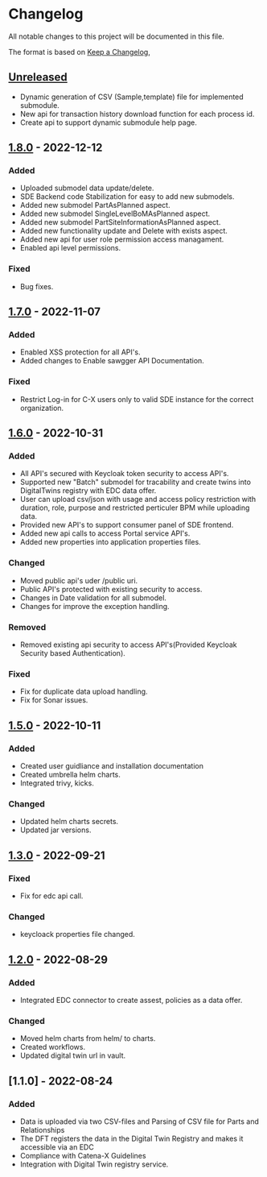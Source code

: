 # Changelog
All notable changes to this project will be documented in this file.

The format is based on [Keep a Changelog](https://keepachangelog.com/en/1.0.0/),

## [Unreleased]
- Dynamic generation of CSV (Sample,template) file for implemented submodule. 
- New api for transaction history download function for each process id.
- Create api to support dynamic submodule help page.

## [1.8.0] - 2022-12-12
### Added
- Uploaded submodel data update/delete.
- SDE Backend code Stabilization for easy to add new submodels. 
- Added new submodel PartAsPlanned aspect.
- Added new submodel SingleLevelBoMAsPlanned aspect.
- Added new submodel PartSiteInformationAsPlanned aspect.
- Added new functionality update and Delete with exists aspect. 
- Added new api for user role permission access managament.
- Enabled api level permissions.

### Fixed
- Bug fixes.

## [1.7.0] - 2022-11-07
### Added
- Enabled XSS protection for all API's.
- Added changes to Enable sawgger API Documentation.

### Fixed
- Restrict Log-in for C-X users only to valid SDE instance for the correct organization.

## [1.6.0] - 2022-10-31
### Added
- All API's secured with Keycloak token security to access API's.
- Supported new "Batch" submodel for tracability and create twins into DigitalTwins registry with EDC data offer.
- User can upload csv/json with usage and access policy restriction with duration, role, purpose and restricted perticuler BPM	while uploading data.
- Provided new API's to support consumer panel of SDE frontend.
- Added new api calls to access Portal service API's.
- Added new properties into application properties files.

### Changed
- Moved public api's uder /public uri.
- Public API's protected with existing security to access.
- Changes in Date validation for all submodel.
- Changes for improve the exception handling.

### Removed
- Removed existing api security to access API's(Provided Keycloak Security based Authentication).

### Fixed
- Fix for duplicate data upload handling. 
- Fix for Sonar issues.

## [1.5.0] - 2022-10-11
### Added
- Created user guidliance and installation documentation 
- Created umbrella helm charts.
- Integrated trivy, kicks. 

### Changed 
- Updated helm charts secrets. 
- Updated jar versions. 

## [1.3.0] - 2022-09-21
### Fixed
- Fix for edc api call.

### Changed 
- keycloack properties file changed.

## [1.2.0] - 2022-08-29
### Added
- Integrated EDC connector to create assest, policies as a data offer.

### Changed 
- Moved helm charts from helm/ to charts.
- Created workflows. 
- Updated digital twin url in vault. 

## [1.1.0] - 2022-08-24
### Added
- Data is uploaded via two CSV-files and Parsing of CSV file for Parts and Relationships
- The DFT registers the data in the Digital Twin Registry and makes it accessible via an EDC
- Compliance with Catena-X Guidelines
- Integration with Digital Twin registry service.


[Unreleased]: https://github.com/catenax-ng/tx-dft-backend/compare/dft-backend-1.8.0...main
[1.8.0]: https://github.com/catenax-ng/tx-dft-backend/compare/dft-backend-1.7.0...dft-backend-1.8.0
[1.7.0]: https://github.com/catenax-ng/product-dft-backend/compare/dft-backend-1.6.0...dft-backend-1.7.0
[1.6.0]: https://github.com/catenax-ng/product-dft-backend/compare/dft-backend-1.5.0...dft-backend-1.6.0
[1.5.0]: https://github.com/catenax-ng/product-dft-backend/compare/dftbackend-1.3.0...dft-backend-1.5.0
[1.3.0]: https://github.com/catenax-ng/product-dft-backend/compare/dftbackend-1.2.0...dftbackend-1.3.0
[1.2.0]: https://github.com/catenax-ng/product-dft-backend/compare/dftbackend-1.1.0...dftbackend-1.2.0
